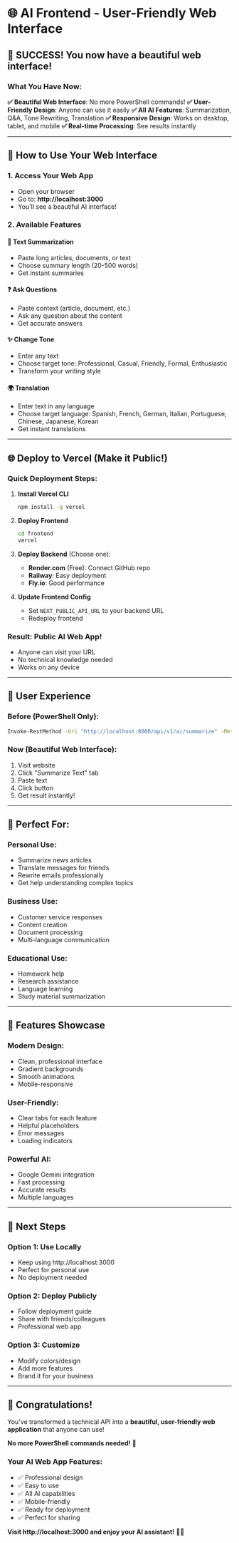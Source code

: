 # 🌐 AI Frontend - User-Friendly Web Interface

## 🎉 SUCCESS! You now have a beautiful web interface!

### What You Have Now:

**✅ Beautiful Web Interface**: No more PowerShell commands!
**✅ User-Friendly Design**: Anyone can use it easily
**✅ All AI Features**: Summarization, Q&A, Tone Rewriting, Translation
**✅ Responsive Design**: Works on desktop, tablet, and mobile
**✅ Real-time Processing**: See results instantly

---

## 🚀 How to Use Your Web Interface

### 1. **Access Your Web App**
- Open your browser
- Go to: **http://localhost:3000**
- You'll see a beautiful AI interface!

### 2. **Available Features**

#### 📝 **Text Summarization**
- Paste long articles, documents, or text
- Choose summary length (20-500 words)
- Get instant summaries

#### ❓ **Ask Questions**
- Paste context (article, document, etc.)
- Ask any question about the content
- Get accurate answers

#### ✨ **Change Tone**
- Enter any text
- Choose target tone: Professional, Casual, Friendly, Formal, Enthusiastic
- Transform your writing style

#### 🌍 **Translation**
- Enter text in any language
- Choose target language: Spanish, French, German, Italian, Portuguese, Chinese, Japanese, Korean
- Get instant translations

---

## 🌐 Deploy to Vercel (Make it Public!)

### Quick Deployment Steps:

1. **Install Vercel CLI**
   ```bash
   npm install -g vercel
   ```

2. **Deploy Frontend**
   ```bash
   cd frontend
   vercel
   ```

3. **Deploy Backend** (Choose one):
   - **Render.com** (Free): Connect GitHub repo
   - **Railway**: Easy deployment
   - **Fly.io**: Good performance

4. **Update Frontend Config**
   - Set `NEXT_PUBLIC_API_URL` to your backend URL
   - Redeploy frontend

### Result: **Public AI Web App!**
- Anyone can visit your URL
- No technical knowledge needed
- Works on any device

---

## 👥 User Experience

### **Before (PowerShell Only):**
```bash
Invoke-RestMethod -Uri "http://localhost:8000/api/v1/ai/summarize" -Method POST -ContentType "application/json" -Body '{"text": "long text here", "max_length": 100}'
```

### **Now (Beautiful Web Interface):**
1. Visit website
2. Click "Summarize Text" tab
3. Paste text
4. Click button
5. Get result instantly!

---

## 🎯 Perfect For:

### **Personal Use:**
- Summarize news articles
- Translate messages for friends
- Rewrite emails professionally
- Get help understanding complex topics

### **Business Use:**
- Customer service responses
- Content creation
- Document processing
- Multi-language communication

### **Educational Use:**
- Homework help
- Research assistance
- Language learning
- Study material summarization

---

## 📱 Features Showcase

### **Modern Design:**
- Clean, professional interface
- Gradient backgrounds
- Smooth animations
- Mobile-responsive

### **User-Friendly:**
- Clear tabs for each feature
- Helpful placeholders
- Error messages
- Loading indicators

### **Powerful AI:**
- Google Gemini integration
- Fast processing
- Accurate results
- Multiple languages

---

## 🚀 Next Steps

### **Option 1: Use Locally**
- Keep using http://localhost:3000
- Perfect for personal use
- No deployment needed

### **Option 2: Deploy Publicly**
- Follow deployment guide
- Share with friends/colleagues
- Professional web app

### **Option 3: Customize**
- Modify colors/design
- Add more features
- Brand it for your business

---

## 🎉 Congratulations!

You've transformed a technical API into a **beautiful, user-friendly web application** that anyone can use!

**No more PowerShell commands needed!** 🎊

### Your AI Web App Features:
- ✅ Professional design
- ✅ Easy to use
- ✅ All AI capabilities
- ✅ Mobile-friendly
- ✅ Ready for deployment
- ✅ Perfect for sharing

**Visit http://localhost:3000 and enjoy your AI assistant!** 🤖✨